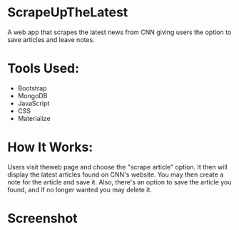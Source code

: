 # ScrapeUpTheLatest
A web app that scrapes the latest news from CNN giving users the option to save articles and leave notes.

# Tools Used:
* Bootstrap
* MongoDB
* JavaScript
* CSS
* Materialize

# How It Works:
Users visit theweb page and choose the "scrape article" option. It then will display the latest articles found on CNN's website. You may then create a note for the article and save it. Also, there's an option to save the article you found, and if no longer wanted you may delete it.

# Screenshot

